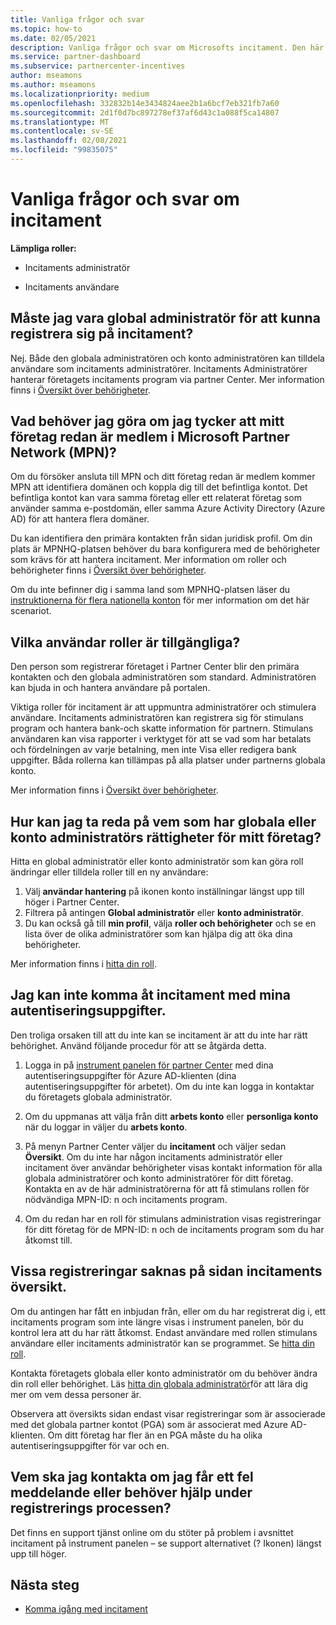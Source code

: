 ```yaml
---
title: Vanliga frågor och svar
ms.topic: how-to
ms.date: 02/05/2021
description: Vanliga frågor och svar om Microsofts incitament. Den här artikeln innehåller frågor om användar roller, hur du registrerar dig eller vad du kan göra om fel meddelanden.
ms.service: partner-dashboard
ms.subservice: partnercenter-incentives
author: mseamons
ms.author: mseamons
ms.localizationpriority: medium
ms.openlocfilehash: 332832b14e3434824aee2b1a6bcf7eb321fb7a60
ms.sourcegitcommit: 2d1f0d7bc897278ef37af6d43c1a088f5ca14807
ms.translationtype: MT
ms.contentlocale: sv-SE
ms.lasthandoff: 02/08/2021
ms.locfileid: "99835075"
---
```

# <a name="frequently-asked-questions-on-incentives"></a>Vanliga frågor och svar om incitament

**Lämpliga roller:**

- Incitaments administratör

- Incitaments användare

## <a name="do-i-need-to-be-the-global-admin-to-enroll-in-incentives"></a>Måste jag vara global administratör för att kunna registrera sig på incitament?

Nej. Både den globala administratören och konto administratören kan tilldela användare som incitaments administratörer. Incitaments Administratörer hanterar företagets incitaments program via partner Center. Mer information finns i [Översikt över behörigheter](permissions-overview.md).

## <a name="what-do-i-need-to-do-if-i-find-my-company-is-already-a-member-of-the-microsoft-partner-network-mpn"></a>Vad behöver jag göra om jag tycker att mitt företag redan är medlem i Microsoft Partner Network (MPN)?

Om du försöker ansluta till MPN och ditt företag redan är medlem kommer MPN att identifiera domänen och koppla dig till det befintliga kontot. Det befintliga kontot kan vara samma företag eller ett relaterat företag som använder samma e-postdomän, eller samma Azure Activity Directory (Azure AD) för att hantera flera domäner.

Du kan identifiera den primära kontakten från sidan juridisk profil. Om din plats är MPNHQ-platsen behöver du bara konfigurera med de behörigheter som krävs för att hantera incitament. Mer information om roller och behörigheter finns i [Översikt över behörigheter](permissions-overview.md).

Om du inte befinner dig i samma land som MPNHQ-platsen läser du [instruktionerna för flera nationella konton](https://support.microsoft.com/help/4515619/special-considerations-for-multi-national-partners-joining-the-microso) för mer information om det här scenariot.

## <a name="what-user-roles-are-available"></a>Vilka användar roller är tillgängliga?

Den person som registrerar företaget i Partner Center blir den primära kontakten och den globala administratören som standard. Administratören kan bjuda in och hantera användare på portalen.

Viktiga roller för incitament är att uppmuntra administratörer och stimulera användare. Incitaments administratören kan registrera sig för stimulans program och hantera bank-och skatte information för partnern. Stimulans användaren kan visa rapporter i verktyget för att se vad som har betalats och fördelningen av varje betalning, men inte Visa eller redigera bank uppgifter. Båda rollerna kan tillämpas på alla platser under partnerns globala konto.

Mer information finns i [Översikt över behörigheter](permissions-overview.md).

## <a name="how-can-i-find-out-who-has-global-or-account-admin-rights-for-my-company"></a>Hur kan jag ta reda på vem som har globala eller konto administratörs rättigheter för mitt företag?

Hitta en global administratör eller konto administratör som kan göra roll ändringar eller tilldela roller till en ny användare:

1. Välj **användar hantering** på ikonen konto inställningar längst upp till höger i Partner Center.
2. Filtrera på antingen **Global administratör** eller **konto administratör**.
3. Du kan också gå till **min profil**, välja **roller och behörigheter** och se en lista över de olika administratörer som kan hjälpa dig att öka dina behörigheter.
 
Mer information finns i [hitta din roll](find-your-role.md).  

## <a name="i-cant-access-incentives-using-my-credentials"></a>Jag kan inte komma åt incitament med mina autentiseringsuppgifter.

Den troliga orsaken till att du inte kan se incitament är att du inte har rätt behörighet. Använd följande procedur för att se åtgärda detta.

1. Logga in på [instrument panelen för partner Center](https://partner.microsoft.com/dashboard/) med dina autentiseringsuppgifter för Azure AD-klienten (dina autentiseringsuppgifter för arbetet). Om du inte kan logga in kontaktar du företagets globala administratör.

2. Om du uppmanas att välja från ditt **arbets konto** eller **personliga konto** när du loggar in väljer du **arbets konto**.

3. På menyn Partner Center väljer du **incitament** och väljer sedan **Översikt**. Om du inte har någon incitaments administratör eller incitament över användar behörigheter visas kontakt information för alla globala administratörer och konto administratörer för ditt företag. Kontakta en av de här administratörerna för att få stimulans rollen för nödvändiga MPN-ID: n och incitaments program.

4. Om du redan har en roll för stimulans administration visas registreringar för ditt företag för de MPN-ID: n och de incitaments program som du har åtkomst till.

## <a name="some-enrollments-are-missing-from-the-incentives-overview-page"></a>Vissa registreringar saknas på sidan incitaments översikt.

Om du antingen har fått en inbjudan från, eller om du har registrerat dig i, ett incitaments program som inte längre visas i instrument panelen, bör du kontrol lera att du har rätt åtkomst. Endast användare med rollen stimulans användare eller incitaments administratör kan se programmet. Se [hitta din roll](https://docs.microsoft.com/partner-center/find-your-role).

Kontakta företagets globala eller konto administratör om du behöver ändra din roll eller behörighet. Läs [hitta din globala administratör](https://docs.microsoft.com/partner-center/find-your-role#find-your-global-admin)för att lära dig mer om vem dessa personer är.

Observera att översikts sidan endast visar registreringar som är associerade med det globala partner kontot (PGA) som är associerat med Azure AD-klienten. Om ditt företag har fler än en PGA måste du ha olika autentiseringsuppgifter för var och en.

## <a name="who-should-i-contact-if-i-get-an-error-message-or-need-help-during-the-enrollment-process"></a>Vem ska jag kontakta om jag får ett fel meddelande eller behöver hjälp under registrerings processen?

Det finns en support tjänst online om du stöter på problem i avsnittet incitament på instrument panelen – se support alternativet (? Ikonen) längst upp till höger.

## <a name="next-steps"></a>Nästa steg

- [Komma igång med incitament](incentives-get-started-intro.md)

